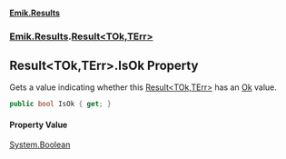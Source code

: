 #### [Emik.Results](index.md 'index')
### [Emik.Results](Emik.Results.md 'Emik.Results').[Result&lt;TOk,TErr&gt;](Result{TOk,TErr}.md 'Emik.Results.Result<TOk,TErr>')

## Result<TOk,TErr>.IsOk Property

Gets a value indicating whether this [Result&lt;TOk,TErr&gt;](Result{TOk,TErr}.md 'Emik.Results.Result<TOk,TErr>') has an [Ok](Result{TOk,TErr}.Ok.md 'Emik.Results.Result<TOk,TErr>.Ok') value.

```csharp
public bool IsOk { get; }
```

#### Property Value
[System.Boolean](https://docs.microsoft.com/en-us/dotnet/api/System.Boolean 'System.Boolean')